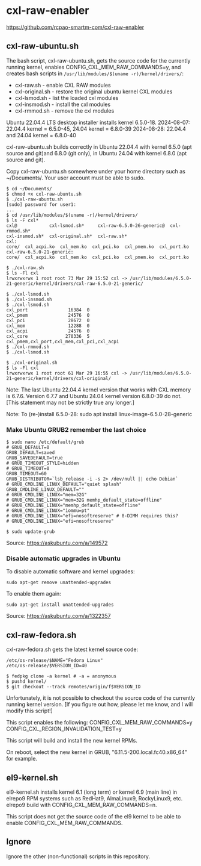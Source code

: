 # cxl-raw-enabler

https://github.com/rcpao-smartm-com/cxl-raw-enabler

## cxl-raw-ubuntu.sh

The bash script, cxl-raw-ubuntu.sh, gets the source code for 
the currently running kernel, enables CONFIG_CXL_MEM_RAW_COMMANDS=y, 
and creates bash scripts in 
`/usr/lib/modules/$(uname -r)/kernel/drivers/`:

- cxl-raw.sh - enable CXL RAW modules
- cxl-original.sh - restore the original ubuntu kernel CXL modules
- cxl-lsmod.sh - list the loaded cxl modules
- cxl-insmod.sh - install the cxl modules
- cxl-rmmod.sh - remove the cxl modules

Ubuntu 22.04.4 LTS desktop installer installs kernel 6.5.0-18.
2024-08-07: 22.04.4 kernel = 6.5.0-45, 24.04 kernel = 6.8.0-39
2024-08-28: 22.04.4 and 24.04 kernel = 6.8.0-40

cxl-raw-ubuntu.sh builds correctly in Ubuntu 22.04.4 
with kernel 6.5.0 (apt source and git)and 6.8.0 (git only), 
in Ubuntu 24.04 with kernel 6.8.0 (apt source and git).

Copy cxl-raw-ubuntu.sh somewhere under your home directory 
such as ~/Documents/.
Your user account must be able to sudo.

```
$ cd ~/Documents/
$ chmod +x cxl-raw-ubuntu.sh
$ ./cxl-raw-ubuntu.sh
[sudo] password for user1:
...
$ cd /usr/lib/modules/$(uname -r)/kernel/drivers/
$ ls -F cxl*
cxl@            cxl-lsmod.sh*     cxl-raw-6.5.0-26-generic@  cxl-rmmod.sh*
cxl-insmod.sh*  cxl-original.sh*  cxl-raw.sh*
cxl:
core/  cxl_acpi.ko  cxl_mem.ko  cxl_pci.ko  cxl_pmem.ko  cxl_port.ko
cxl-raw-6.5.0-21-generic:
core/  cxl_acpi.ko  cxl_mem.ko  cxl_pci.ko  cxl_pmem.ko  cxl_port.ko

$ ./cxl-raw.sh
$ ls -Fl cxl
lrwxrwxrwx 1 root root 73 Mar 29 15:52 cxl -> /usr/lib/modules/6.5.0-21-generic/kernel/drivers/cxl-raw-6.5.0-21-generic/

$ ./cxl-lsmod.sh
$ ./cxl-insmod.sh
$ ./cxl-lsmod.sh
cxl_port               16384  0
cxl_pmem               24576  0
cxl_pci                28672  0
cxl_mem                12288  0
cxl_acpi               24576  0
cxl_core              270336  5 cxl_pmem,cxl_port,cxl_mem,cxl_pci,cxl_acpi
$ ./cxl-rmmod.sh
$ ./cxl-lsmod.sh

$ ./cxl-original.sh
$ ls -Fl cxl
lrwxrwxrwx 1 root root 61 Mar 29 16:55 cxl -> /usr/lib/modules/6.5.0-21-generic/kernel/drivers/cxl-original/

```
Note: The last Ubuntu 22.04.4 kernel version that works with CXL memory 
is 6.7.6.  Version 6.7.7 and Ubuntu 24.04 kernel version 6.8.0-39 do not.
[This statement may not be strictly true any longer.]

Note: To (re-)install 6.5.0-28: sudo apt install linux-image-6.5.0-28-generic


### Make Ubuntu GRUB2 remember the last choice

```
$ sudo nano /etc/default/grub
# GRUB_DEFAULT=0
GRUB_DEFAULT=saved
GRUB_SAVEDEFAULT=true
# GRUB_TIMEOUT_STYLE=hidden
# GRUB_TIMEOUT=0
GRUB_TIMEOUT=60
GRUB_DISTRIBUTOR=`lsb_release -i -s 2> /dev/null || echo Debian`
# GRUB_CMDLINE_LINUX_DEFAULT="quiet splash"
GRUB_CMDLINE_LINUX_DEFAULT=""
# GRUB_CMDLINE_LINUX="mem=32G"
# GRUB_CMDLINE_LINUX="mem=32G memhp_default_state=offline"
# GRUB_CMDLINE_LINUX="memhp_default_state=offline"
# GRUB_CMDLINE_LINUX="iommu=pt"
# GRUB_CMDLINE_LINUX="efi=nosoftreserve" # 8-DIMM requires this?
# GRUB_CMDLINE_LINUX="efi=nosoftreserve"

$ sudo update-grub
```

Source: https://askubuntu.com/a/149572


### Disable automatic upgrades in Ubuntu

To disable automatic software and kernel upgrades:

`sudo apt-get remove unattended-upgrades`

To enable them again:

`sudo apt-get install unattended-upgrades`

Source: https://askubuntu.com/a/1322357


## cxl-raw-fedora.sh

cxl-raw-fedora.sh gets the latest kernel source code:
```
/etc/os-release/$NAME="Fedora Linux"
/etc/os-release/$VERSION_ID=40

$ fedpkg clone -a kernel # -a = anonymous
$ pushd kernel/
$ git checkout --track remotes/origin/f$VERSION_ID
```

Unfortunately, it is not possible to checkout the source code of the
currently running kernel version. [If you figure out how, please let me
know, and I will modify this script!]

This script enables the following:
CONFIG_CXL_MEM_RAW_COMMANDS=y
CONFIG_CXL_REGION_INVALIDATION_TEST=y

This script will build and install the new kernel RPMs.

On reboot, select the new kernel in GRUB, "6.11.5-200.local.fc40.x86_64"
for example.


## el9-kernel.sh

el9-kernel.sh installs kernel 6.1 (long term) or kernel 6.9 (main line)
in elrepo9 RPM systems such as RedHat9, AlmaLinux9, RockyLinux9, etc.
elrepo9 build with CONFIG_CXL_MEM_RAW_COMMANDS=n.

This script does not get the source code of the el9 kernel to be able to
enable CONFIG_CXL_MEM_RAW_COMMANDS.


## Ignore 
Ignore the other (non-functional) scripts in this repository.
